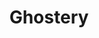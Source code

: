 ---
blog: https://ghostery.com/blog
facebook: https://facebook.com/ghostery
instagram: https://instagram.com/ghosterygram
logohandle: ghostery
sort: ghostery
title: Ghostery
twitter: https://x.com/Ghostery
website: https://www.ghostery.com/
wikipedia: https://en.wikipedia.org/wiki/Ghostery
---